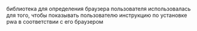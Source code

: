 библиотека для определения браузера пользователя
использовалась для того, чтобы показывать пользователю инструкцию по установке pwa в соответствии с его браузером